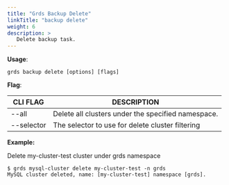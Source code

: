 ```yaml
---
title: "Grds Backup Delete"
linkTitle: "backup delete"
weight: 6
description: >
   Delete backup task.
---
```


**Usage**:

```shell script
grds backup delete [options] [flags]
```

**Flag**:

| CLI FLAG   | DESCRIPTION                                        |
| ---------- | -------------------------------------------------- |
| --all      | Delete all clusters under the specified namespace. |
| --selector | The selector to use for delete cluster filtering   |

**Example:** 

Delete my-cluster-test cluster under grds namespace

```shell
$ grds mysql-cluster delete my-cluster-test -n grds
MySQL cluster deleted, name: [my-cluster-test] namespace [grds].